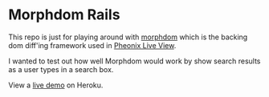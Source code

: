 # Morphdom Rails

This repo is just for playing around with [morphdom](https://github.com/patrick-steele-idem/morphdom) which is the backing dom diff'ing framework used in [Pheonix Live View](https://github.com/phoenixframework/phoenix_live_view).


I wanted to test out how well Morphdom would work by show search results as a user types in a search box.

View a [live demo](https://morphdom-rails.herokuapp.com/) on Heroku. 